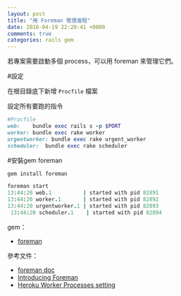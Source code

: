 ```yaml
---
layout: post
title: "用 Foreman 管理進程"
date: 2016-04-19 22:20:41 +0800
comments: true
categories: rails gem
---
```


若專案需要啟動多個 process，可以用 foreman 來管理它們。

<!-- more -->

#設定

在根目錄底下新增 `Procfile` 檔案

設定所有要跑的指令

```ruby
#Procfile
web:    bundle exec rails s -p $PORT
worker: bundle exec rake worker
urgentworker: bundle exec rake urgent_worker
scheduler:  bundle exec rake scheduler
```

#安裝gem foreman

```ruby
gem install foreman
```

```ruby
foreman start
13:44:20 web.1          | started with pid 82891
13:44:20 worker.1       | started with pid 82892
13:44:20 urgentworker.1 | started with pid 82893
￼13:44:20 scheduler.1    | started with pid 82894
```

gem：

* [foreman](https://github.com/ddollar/foreman)

參考文件：

* [foreman doc](http://ddollar.github.io/foreman/)
* [Introducing Foreman](http://blog.daviddollar.org/2011/05/06/introducing-foreman.html)
* [Heroku Worker Processes setting](http://arthurpai.logdown.com/posts/2014/07/09/heroku-worker-processes-setting)